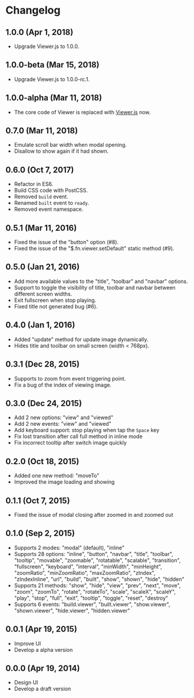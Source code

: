 # Changelog

## 1.0.0 (Apr 1, 2018)

- Upgrade Viewer.js to 1.0.0.

## 1.0.0-beta (Mar 15, 2018)

- Upgrade Viewer.js to 1.0.0-rc.1.

## 1.0.0-alpha (Mar 11, 2018)

- The core code of Viewer is replaced with [Viewer.js](https://github.com/fengyuanchen/viewerjs) now.

## 0.7.0 (Mar 11, 2018)

- Emulate scroll bar width when modal opening.
- Disallow to show again if it had shown.

## 0.6.0 (Oct 7, 2017)

- Refactor in ES6.
- Build CSS code with PostCSS.
- Removed `build` event.
- Renamed `built` event to `ready`.
- Removed event namespace.

## 0.5.1 (Mar 11, 2016)

- Fixed the issue of the "button" option (#8).
- Fixed the issue of the "$.fn.viewer.setDefault" static method (#9).

## 0.5.0 (Jan 21, 2016)

- Add more available values to the "title", "toolbar" and "navbar" options.
- Support to toggle the visibility of title, toolbar and navbar between different screen widths.
- Exit fullscreen when stop playing.
- Fixed title not generated bug (#6).

## 0.4.0 (Jan 1, 2016)

- Added "update" method for update image dynamically.
- Hides title and toolbar on small screen (width < 768px).

## 0.3.1 (Dec 28, 2015)

- Supports to zoom from event triggering point.
- Fix a bug of the index of viewing image.

## 0.3.0 (Dec 24, 2015)

- Add 2 new options: "view" and "viewed"
- Add 2 new events: "view" and "viewed"
- Add keyboard support: stop playing when tap the `Space` key
- Fix lost transition after call full method in inline mode
- Fix incorrect tooltip after switch image quickly

## 0.2.0 (Oct 18, 2015)

- Added one new method: "moveTo"
- Improved the image loading and showing

## 0.1.1 (Oct 7, 2015)

- Fixed the issue of modal closing after zoomed in and zoomed out

## 0.1.0 (Sep 2, 2015)

- Supports 2 modes: "modal" (default), "inline"
- Supports 28 options: "inline", "button", "navbar", "title", "toolbar", "tooltip", "movable", "zoomable", "rotatable", "scalable", "transition", "fullscreen", "keyboard", "interval", "minWidth", "minHeight", "zoomRatio", "minZoomRatio", "maxZoomRatio", "zIndex", "zIndexInline", "url", "build", "built", "show", "shown", "hide", "hidden"
- Supports 21 methods: "show", "hide", "view", "prev", "next", "move", "zoom", "zoomTo", "rotate", "rotateTo", "scale", "scaleX", "scaleY", "play", "stop", "full", "exit", "tooltip", "toggle", "reset", "destroy"
- Supports 6 events: "build.viewer", "built.viewer", "show.viewer", "shown.viewer", "hide.viewer", "hidden.viewer"

## 0.0.1 (Apr 19, 2015)

- Improve UI
- Develop a alpha version

## 0.0.0 (Apr 19, 2014)

- Design UI
- Develop a draft version
